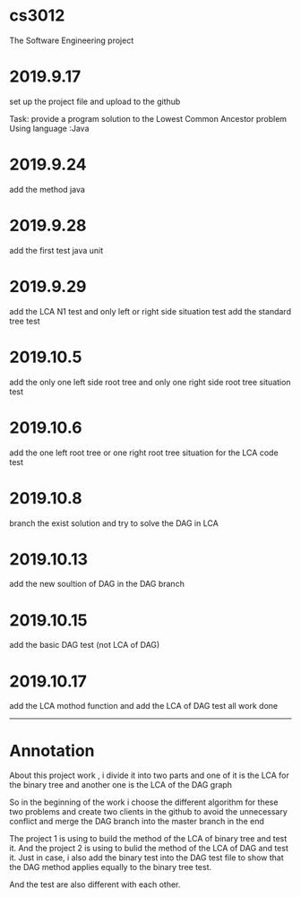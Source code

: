 # cs3012
The Software Engineering project 

# 2019.9.17
set up the project file and upload to the github

Task: provide a program solution to the Lowest Common Ancestor problem
Using language :Java





# 2019.9.24
add the method java



# 2019.9.28
add the first test java unit




# 2019.9.29
add the LCA N1 test and only left or right side situation test
add the standard tree test




# 2019.10.5
add the only one left side root tree and only one right side
root tree situation test


# 2019.10.6
add the one left root tree or one right root tree situation
for the LCA code test 

# 2019.10.8
branch the exist solution and try to solve the DAG in LCA

# 2019.10.13
add the new soultion of DAG in the DAG branch

# 2019.10.15
add the basic DAG test (not LCA of DAG)

# 2019.10.17 
add the LCA mothod function and add the LCA of DAG test
all work done








--------------

# Annotation
About this project work , i divide it into two parts and one of it is the LCA 
for the binary tree and another one is the LCA of the DAG graph

So in the beginning of the work i choose the different algorithm for these 
two problems and create two clients in the github to avoid the unnecessary 
conflict and merge the DAG branch into the master branch in the end

The project 1 is using to build the method of the LCA of binary tree and test it.
And the project 2 is using to bulid the method of the LCA of DAG and test it.
Just in case, i also add the binary test into the DAG test file to show that the DAG 
method applies equally to the binary tree test.

And the test are also different with each other. 

